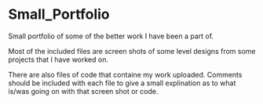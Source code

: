 # Small_Portfolio

Small portfolio of some of the better work I have been a part of. 

Most of the included files are screen shots of some level designs from some projects that I have worked on. 

There are also files of code that containe my work uploaded. Comments should be included with each file to give a small explination as to what is/was going on with that screen shot or code.
